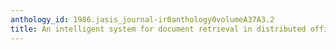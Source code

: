 ```yaml
---
anthology_id: 1986.jasis_journal-ir0anthology0volumeA37A3.2
title: An intelligent system for document retrieval in distributed office environments
---
```

